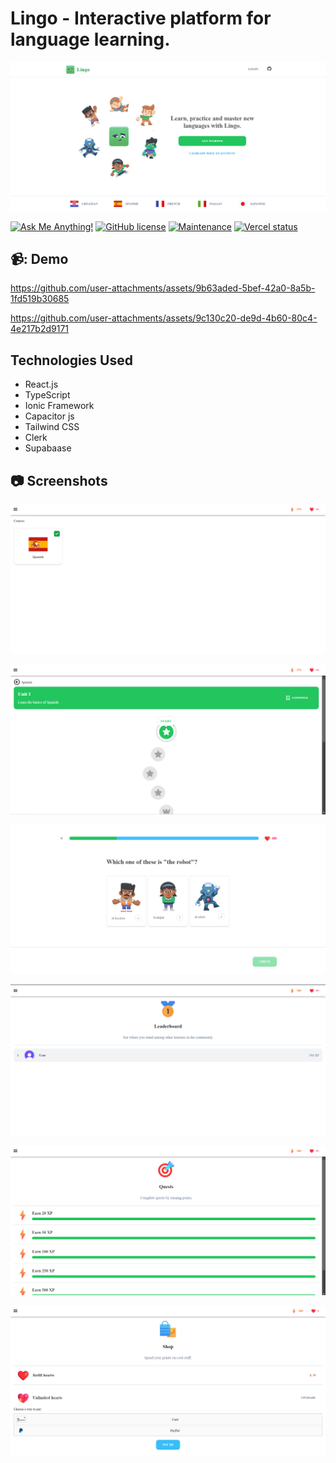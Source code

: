<a name="readme-top"></a>

# Lingo - Interactive platform for language learning.

![Lingo - Interactive platform for language learning.](/.github/images/image_main.png "Lingo - Interactive platform for language learning.")

[![Ask Me Anything!](https://flat.badgen.net/static/Ask%20me/anything?icon=github&color=black&scale=1.01)](https://github.com/Jayrajrodage "Ask Me Anything!")
[![GitHub license](https://flat.badgen.net/github/license/Jayrajrodage/Duolingo-clone?icon=github&color=black&scale=1.01)](https://github.com/Jayrajrodage/Duolingo-clone/blob/main/LICENSE "GitHub license")
[![Maintenance](https://flat.badgen.net/static/Maintained/yes?icon=github&color=black&scale=1.01)](https://github.com/Jayrajrodage/Duolingo-clone/commits/main "Maintenance")
[![Vercel status](https://img.shields.io/badge/Vercel-000000?style=for-the-badge&logo=vercel&logoColor=white)](https://lingo-clone.vercel.app/ "Vercel status")

<!-- Table of Contents -->
## 📹: Demo

https://github.com/user-attachments/assets/9b63aded-5bef-42a0-8a5b-1fd519b30685

https://github.com/user-attachments/assets/9c130c20-de9d-4b60-80c4-4e217b2d9171

## Technologies Used
  - React.js
  - TypeScript
  - Ionic Framework
  - Capacitor js
  - Tailwind CSS
  - Clerk
  - Supabaase


## :camera: Screenshots

![Courses](/.github/images/img1.png "Courses")

![Learn](/.github/images/img2.png "Learn")

![Quiz](/.github/images/img3.png "Quiz")

![Leaderboard](/.github/images/img4.png "Leaderboard")

![Quest](/.github/images/img5.png "Quest")

![Shop](/.github/images/img6.png "Shop")
